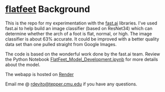 # [flatfeet](https://flatfeet.onrender.com) Background

This is the repo for my experimentation with the [fast.ai](https://github.com/fastai/fastai) libraries. I've used fast.ai to help build an image classifier (based on ResNet34) which can determine whether the arch of a foot is flat, normal, or high. The image classifier is about 63% accurate. It could be improved with a better quality data set than one pulled straight from Google Images.

The code is based on the wonderful work done by the fast.ai team. Review the Python Notebook [FlatFeet_Model_Development.ipynb](./FlatFeet_Model_Development.ipynb) for more details about the model.

The webapp is hosted on [Render](https://render.com)

Email me @ rdevito@tepper.cmu.edu if you have any questions.
